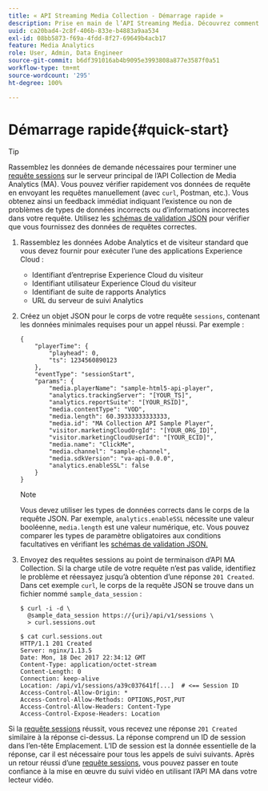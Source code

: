 ```yaml
---
title: « API Streaming Media Collection - Démarrage rapide »
description: Prise en main de l’API Streaming Media. Découvrez comment vérifier rapidement vos données de requête.
uuid: ca20bad4-2c8f-406b-833e-b4883a9aa534
exl-id: 08bb5873-f69a-4fdd-8f27-69649b4acb17
feature: Media Analytics
role: User, Admin, Data Engineer
source-git-commit: b6df391016ab4b9095e3993808a877e3587f0a51
workflow-type: tm+mt
source-wordcount: '295'
ht-degree: 100%

---
```


# Démarrage rapide{#quick-start}

>[!TIP]
>
>Rassemblez les données de demande nécessaires pour terminer une [requête sessions](/help/media-collection-api/mc-api-ref/mc-api-sessions-req.md) sur le serveur principal de l’API Collection de Media Analytics (MA). Vous pouvez vérifier rapidement vos données de requête en envoyant les requêtes manuellement (avec `curl`, Postman, etc.). Vous obtenez ainsi un feedback immédiat indiquant l’existence ou non de problèmes de types de données incorrects ou d’informations incorrectes dans votre requête. Utilisez les [schémas de validation JSON](/help/media-collection-api/mc-api-ref/mc-api-json-validation.md) pour vérifier que vous fournissez des données de requêtes correctes.

1. Rassemblez les données Adobe Analytics et de visiteur standard que vous devez fournir pour exécuter l’une des applications Experience Cloud :

   * Identifiant d’entreprise Experience Cloud du visiteur
   * Identifiant utilisateur Experience Cloud du visiteur
   * Identifiant de suite de rapports Analytics
   * URL du serveur de suivi Analytics

1. Créez un objet JSON pour le corps de votre requête `sessions`, contenant les données minimales requises pour un appel réussi. Par exemple :

   ```
   { 
       "playerTime": { 
           "playhead": 0, 
           "ts": 1234560890123 
       }, 
       "eventType": "sessionStart", 
       "params": { 
           "media.playerName": "sample-html5-api-player", 
           "analytics.trackingServer": "[YOUR_TS]", 
           "analytics.reportSuite": "[YOUR_RSID]", 
           "media.contentType": "VOD", 
           "media.length": 60.39333333333333, 
           "media.id": "MA Collection API Sample Player", 
           "visitor.marketingCloudOrgId": "[YOUR_ORG_ID]", 
           "visitor.marketingCloudUserId": "[YOUR_ECID]",
           "media.name": "ClickMe", 
           "media.channel": "sample-channel", 
           "media.sdkVersion": "va-api-0.0.0", 
           "analytics.enableSSL": false 
       } 
   }
   ```

   >[!NOTE]
   >
   >Vous devez utiliser les types de données corrects dans le corps de la requête JSON. Par exemple, `analytics.enableSSL` nécessite une valeur booléenne, `media.length` est une valeur numérique, etc. Vous pouvez comparer les types de paramètre obligatoires aux conditions facultatives en vérifiant les [schémas de validation JSON.](/help/media-collection-api/mc-api-impl/mc-api-validate-reqs.md)

1. Envoyez des requêtes sessions au point de terminaison d’API MA Collection. Si la charge utile de votre requête n’est pas valide, identifiez le problème et réessayez jusqu’à obtention d’une réponse `201 Created`. Dans cet exemple `curl`, le corps de la requête JSON se trouve dans un fichier nommé `sample_data_session` :

   ```
   $ curl -i -d \ 
     @sample_data_session https://{uri}/api/v1/sessions \ 
     > curl.sessions.out 
   
   $ cat curl.sessions.out 
   HTTP/1.1 201 Created 
   Server: nginx/1.13.5 
   Date: Mon, 18 Dec 2017 22:34:12 GMT 
   Content-Type: application/octet-stream 
   Content-Length: 0 
   Connection: keep-alive 
   Location: /api/v1/sessions/a39c037641f[...]  # <== Session ID  
   Access-Control-Allow-Origin: * 
   Access-Control-Allow-Methods: OPTIONS,POST,PUT 
   Access-Control-Allow-Headers: Content-Type 
   Access-Control-Expose-Headers: Location
   ```

Si la [requête sessions](/help/media-collection-api/mc-api-ref/mc-api-sessions-req.md) réussit, vous recevez une réponse `201 Created` similaire à la réponse ci-dessus. La réponse comprend un ID de session dans l’en-tête Emplacement. L’ID de session est la donnée essentielle de la réponse, car il est nécessaire pour tous les appels de suivi suivants. Après un retour réussi d’une [requête sessions](/help/media-collection-api/mc-api-ref/mc-api-sessions-req.md), vous pouvez passer en toute confiance à la mise en œuvre du suivi vidéo en utilisant l’API MA dans votre lecteur vidéo.
